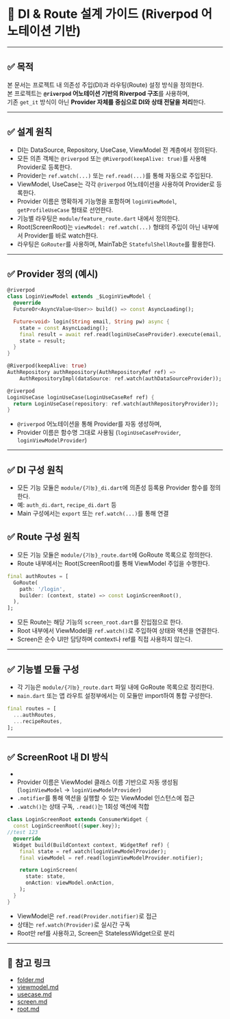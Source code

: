 # 🧩 DI & Route 설계 가이드 (Riverpod 어노테이션 기반)

---

## ✅ 목적

본 문서는 프로젝트 내 의존성 주입(DI)과 라우팅(Route) 설정 방식을 정의한다.  
본 프로젝트는 **`@riverpod` 어노테이션 기반의 Riverpod 구조**를 사용하며,  
기존 `get_it` 방식이 아닌 **Provider 자체를 중심으로 DI와 상태 전달을 처리**한다.

---

## ✅ 설계 원칙

- DI는 DataSource, Repository, UseCase, ViewModel 전 계층에서 정의된다.
- 모든 의존 객체는 `@riverpod` 또는 `@Riverpod(keepAlive: true)`를 사용해 Provider로 등록한다.
- Provider는 `ref.watch(...)` 또는 `ref.read(...)`를 통해 자동으로 주입된다.
- ViewModel, UseCase는 각각 `@riverpod` 어노테이션을 사용하여 Provider로 등록한다.
- Provider 이름은 명확하게 기능명을 포함하며 `loginViewModel`, `getProfileUseCase` 형태로 선언한다.
- 기능별 라우팅은 `module/feature_route.dart` 내에서 정의한다.
- Root(ScreenRoot)는 `viewModel: ref.watch(...)` 형태의 주입이 아닌 내부에서 Provider를 바로 watch한다.
- 라우팅은 `GoRouter`를 사용하며, MainTab은 `StatefulShellRoute`를 활용한다.

---

## ✅ Provider 정의 (예시)

```dart
@riverpod
class LoginViewModel extends _$LoginViewModel {
  @override
  FutureOr<AsyncValue<User>> build() => const AsyncLoading();

  Future<void> login(String email, String pw) async {
    state = const AsyncLoading();
    final result = await ref.read(loginUseCaseProvider).execute(email, pw);
    state = result;
  }
}
```
```dart
@Riverpod(keepAlive: true)
AuthRepository authRepository(AuthRepositoryRef ref) =>
    AuthRepositoryImpl(dataSource: ref.watch(authDataSourceProvider));

```
```dart
@riverpod
LoginUseCase loginUseCase(LoginUseCaseRef ref) {
  return LoginUseCase(repository: ref.watch(authRepositoryProvider));
}

```

- `@riverpod` 어노테이션을 통해 Provider를 자동 생성하며,
- Provider 이름은 함수명 그대로 사용됨 (`loginUseCaseProvider`, `loginViewModelProvider`)

---

## ✅ DI 구성 원칙

- 모든 기능 모듈은 `module/{기능}_di.dart`에 의존성 등록용 Provider 함수를 정의한다.
- 예: `auth_di.dart`, `recipe_di.dart` 등
- Main 구성에서는 `export` 또는 `ref.watch(...)`를 통해 연결


## ✅ Route 구성 원칙

- 모든 기능 모듈은 `module/{기능}_route.dart`에 GoRoute 목록으로 정의한다.
- Route 내부에서는 Root(ScreenRoot)를 통해 ViewModel 주입을 수행한다.

```dart
final authRoutes = [
  GoRoute(
    path: '/login',
    builder: (context, state) => const LoginScreenRoot(),
  ),
];
```

- 모든 Route는 해당 기능의 `screen_root.dart`를 진입점으로 한다.
- Root 내부에서 ViewModel을 `ref.watch()`로 주입하여 상태와 액션을 연결한다.
- Screen은 순수 UI만 담당하며 context나 ref를 직접 사용하지 않는다.

---

## ✅ 기능별 모듈 구성

- 각 기능은 `module/{기능}_route.dart` 파일 내에 GoRoute 목록으로 정리한다.
- `main.dart` 또는 앱 라우트 설정부에서는 이 모듈만 import하여 통합 구성한다.

```dart
final routes = [
  ...authRoutes,
  ...recipeRoutes,
];
```

---

## ✅ ScreenRoot 내 DI 방식
- 
- Provider 이름은 ViewModel 클래스 이름 기반으로 자동 생성됨 (`loginViewModel` → `loginViewModelProvider`)
- `.notifier`를 통해 액션을 실행할 수 있는 ViewModel 인스턴스에 접근
- `.watch()`는 상태 구독, `.read()`는 1회성 액션에 적합

```dart
class LoginScreenRoot extends ConsumerWidget {
  const LoginScreenRoot({super.key});
//test 123
  @override
  Widget build(BuildContext context, WidgetRef ref) {
    final state = ref.watch(loginViewModelProvider);
    final viewModel = ref.read(loginViewModelProvider.notifier);

    return LoginScreen(
      state: state,
      onAction: viewModel.onAction,
    );
  }
}
```

- ViewModel은 `ref.read(Provider.notifier)`로 접근
- 상태는 `ref.watch(Provider)`로 실시간 구독
- Root만 ref를 사용하고, Screen은 StatelessWidget으로 분리

---

## 🔁 참고 링크

- [folder.md](folder.md)
- [viewmodel.md](../ui/viewmodel.md)
- [usecase.md](../logic/usecase.md)
- [screen.md](../ui/screen.md)
- [root.md](../ui/root.md)